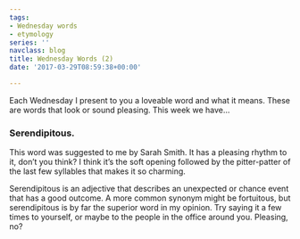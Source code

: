 ```yaml
---
tags:
- Wednesday words
- etymology
series: ''
navclass: blog
title: Wednesday Words (2)
date: '2017-03-29T08:59:38+00:00'

---
```



Each Wednesday I present to you a loveable word and what it means. These are words that look or sound pleasing. This week we have...

### **Serendipitous.**<!--more-->



This word was suggested to me by Sarah Smith. It has a pleasing rhythm to it, don’t you think? I think it’s the soft opening followed by the pitter-patter of the last few syllables that makes it so charming.

Serendipitous is an adjective that describes an unexpected or chance event that has a good outcome. A more common synonym might be fortuitous, but serendipitous is by far the superior word in my opinion. Try saying it a few times to yourself, or maybe to the people in the office around you. Pleasing, no?